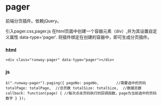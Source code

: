 # pager
前端分页插件。依赖jQuery。

引入pager.css,pager.js
在html页面中创建一个容器元素（div）,并为其设置自定义属性 data-type='pager'.
将插件绑定在创建的容器中，即可生成分页插件。

### html
`<div class="runway-pager" data-type="pager"></div>`

### js
`$(".runway-pager").paging({
    pageNo: pageNo,        //需要选中的页码
    totalPage: totalPage,  //总页数
    totalSize: totalSize,  //数据总数
    callback: function(page) {
          //每次点击页码执行的回调函数，page为当前选中的页码数字
    }
});`
